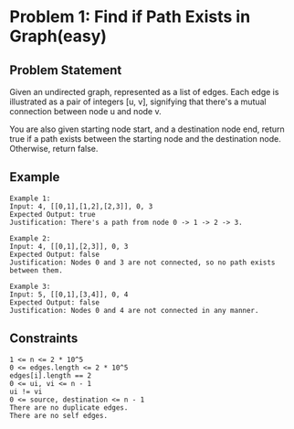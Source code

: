 # Problem 1: Find if Path Exists in Graph(easy)

## Problem Statement

Given an undirected graph, represented as a list of edges. Each edge is
illustrated as a pair of integers [u, v], signifying that there's a mutual
connection between node u and node v.

You are also given starting node start, and a destination node end, return true
if a path exists between the starting node and the destination node. Otherwise,
return false.

## Example

```text
Example 1:
Input: 4, [[0,1],[1,2],[2,3]], 0, 3
Expected Output: true
Justification: There's a path from node 0 -> 1 -> 2 -> 3.

Example 2:
Input: 4, [[0,1],[2,3]], 0, 3
Expected Output: false
Justification: Nodes 0 and 3 are not connected, so no path exists between them.

Example 3:
Input: 5, [[0,1],[3,4]], 0, 4
Expected Output: false
Justification: Nodes 0 and 4 are not connected in any manner.
```

## Constraints

```text
1 <= n <= 2 * 10^5
0 <= edges.length <= 2 * 10^5
edges[i].length == 2
0 <= ui, vi <= n - 1
ui != vi
0 <= source, destination <= n - 1
There are no duplicate edges.
There are no self edges.
```
